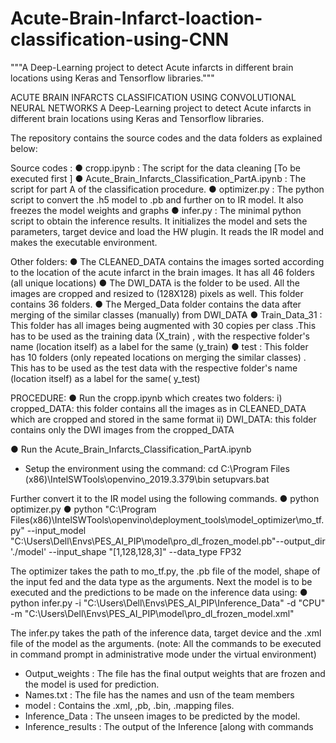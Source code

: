 # Acute-Brain-Infarct-loaction-classification-using-CNN

"""A Deep-Learning project to detect Acute infarcts in different brain locations using Keras and Tensorflow libraries."""

ACUTE BRAIN INFARCTS CLASSIFICATION USING CONVOLUTIONAL NEURAL NETWORKS
  A Deep-Learning project to detect Acute infarcts in different brain locations using Keras and Tensorflow libraries.

The repository contains the source codes and the data folders as explained below:

Source codes :
  ● cropp.ipynb : The script for the data cleaning [To be executed first ]
  ● Acute_Brain_Infarcts_Classification_PartA.ipynb : The script for part A of the classification procedure.
  ● optimizer.py : The python script to convert the .h5 model to .pb and further on to IR model. It also freezes the model weights and graphs
  ● infer.py : The minimal python script to obtain the inference results. It initializes the model and sets the parameters, target device and load the HW plugin. It reads the IR model and makes the executable environment.
  
Other folders:
● The CLEANED_DATA contains the images sorted according to the location of the acute infarct in the brain images. It has all 46 folders (all unique locations)
● The DWI_DATA is the folder to be used. All the images are cropped and resized to (128X128) pixels as well. This folder contains 36 folders.
● The Merged_Data folder contains the data after merging of the similar classes (manually) from DWI_DATA
● Train_Data_31 : This folder has all images being augmented with 30 copies per class .This has to be used as the training data (X_train) , with the
respective folder's name (location itself) as a label for the same (y_train)
● test : This folder has 10 folders (only repeated locations on merging the similar classes) . This has to be used as the test data with the respective folder's name (location itself) as a label for the same( y_test)


PROCEDURE:
● Run the cropp.ipynb which creates two folders:
  i) cropped_DATA: this folder contains all the images as in CLEANED_DATA which are cropped and stored in the same format
  ii) DWI_DATA: this folder contains only the DWI images from the cropped_DATA
  
● Run the Acute_Brain_Infarcts_Classification_PartA.ipynb

* Setup the environment using the command:
cd C:\Program Files (x86)\IntelSWTools\openvino_2019.3.379\bin
setupvars.bat

Further convert it to the IR model using the following commands.
● python optimizer.py
● python "C:\Program Files(x86)\IntelSWTools\openvino\deployment_tools\model_optimizer\mo_tf.py" --input_model
"C:\Users\Dell\Envs\PES_AI_PIP\model\pro_dl_frozen_model.pb"--output_dir './model' --input_shape "[1,128,128,3]" --data_type FP32

The optimizer takes the path to mo_tf.py, the .pb file of the model, shape of the input fed and the data type as the arguments.
Next the model is to be executed and the predictions to be made on the inference data using:
● python infer.py -i "C:\Users\Dell\Envs\PES_AI_PIP\Inference_Data" -d "CPU" -m
"C:\Users\Dell\Envs\PES_AI_PIP\model\pro_dl_frozen_model.xml"

The infer.py takes the path of the inference data, target device and the .xml file of the model as the arguments.
(note: All the commands to be executed in command prompt in administrative mode under the virtual environment)


* Output_weights : The file has the final output weights that are frozen and the model is used for prediction.
* Names.txt : The file has the names and usn of the team members
* model : Contains the .xml, ,pb, .bin, .mapping files.
* Inference_Data : The unseen images to be predicted by the model.
* Inference_results : The output of the Inference [along with commands
